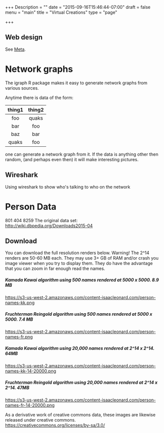 +++
Description = ""
date = "2015-09-16T15:46:44-07:00"
draft = false
menu = "main"
title = "Virtual Creations"
type = "page"

+++


## Web design
See [Meta](/meta).

# Network graphs
The igraph R package makes it easy to generate network graphs from various sources.

Anytime there is data of the form:

| thing1 | thing2 |
| :----: |:------:|
| foo    | quaks  |
| bar    | foo    |
| baz    | bar    |
| quaks  | foo    |

one can generate a network graph from it.
If the data is anything other then random, (and perhaps even then) it will make interesting pictures.

## Wireshark

Using wireshark to show who's talking to who on the network


# Person Data

801 404 8259
The original data set: http://wiki.dbpedia.org/Downloads2015-04
## Download

You can download the full resolution renders below. Warning! The 2^14 renders are 50-60 MB each. They may use 3+ GB of RAM and/or crash you image viewer when you try to display them. They do have the advantage that you can zoom in far enough read the names.


##### Kamada Kawai algorithm using 500 names rendered at 5000 x 5000. 8.9 MB
https://s3-us-west-2.amazonaws.com/content-isaacleonard.com/person-names-kk.png

##### Fruchterman Reingold algorithm using 500 names rendered at 5000 x 5000. 7.4 MB
https://s3-us-west-2.amazonaws.com/content-isaacleonard.com/person-names-fr.png

##### Kamada Kawai algorithm using 20,000 names rendered at 2^14 x 2^14. 64MB
https://s3-us-west-2.amazonaws.com/content-isaacleonard.com/person-names-kk-14-20000.png

##### Fruchterman Reingold algorithm using 20,000 names rendered at 2^14 x 2^14. 47MB
https://s3-us-west-2.amazonaws.com/content-isaacleonard.com/person-names-fr-14-20000.png

As a derivative work of creative commons data, these images are likewise released under creative commons.
https://creativecommons.org/licenses/by-sa/3.0/
